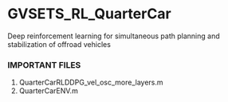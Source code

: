 # GVSETS_RL_QuarterCar
Deep reinforcement learning for simultaneous path planning and stabilization of offroad vehicles

### IMPORTANT FILES
1. QuarterCarRLDDPG_vel_osc_more_layers.m
1. QuarterCarENV.m
